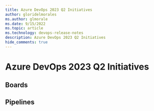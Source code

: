 ```yaml
---
title: Azure DevOps 2023 Q2 Initiatives
author: gloridelmorales
ms.author: glmorale
ms.date: 9/15/2022
ms.topic: article
ms.technology: devops-release-notes
description: Azure DevOps 2023 Q2 Initiatives
hide_comments: true
---
```

# Azure DevOps 2023 Q2 Initiatives

## Boards

## Pipelines